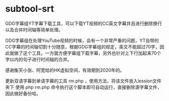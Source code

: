 # subtool-srt

GDG字幕组YT字幕下载工具，可以下载YT视频的CC英文字幕并且进行删除换行以及合并时间轴等简单处理。

GDG字幕组在处理YouTube视频的时候，会有一个非常严重的问题，YT自带的CC字幕的时间轴切割十分随意，根据GDG字幕组的规定，英文不能超过70字，因此就做了这个工具，一方面方便字幕组下载字幕，另外也针对上下行加起来70个字以内的句子进行时间轴的合并。

感谢衡天小张、阿宽给的HK虚拟空间，有效期到2020年的。

更新双语字幕到单语字幕的工具 rm.php ，使用方法，将该文件放入lession文件夹下 使用 php rm.php 命令执行这个脚本即可自动运行，直接删除源字幕文件，因此做好备份哈。

